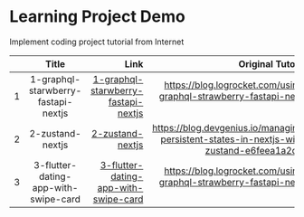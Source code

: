 # Learning Project Demo


Implement coding project tutorial from Internet

|     |                Title                |                                                                        Link |                                                     Original Tutorial |
| --- | :---------------------------------: | --------------------------------------------------------------------------: | --------------------------------------------------------------------: |
| 1   | 1-graphql-starwberry-fastapi-nextjs | [1-graphql-starwberry-fastapi-nextjs](1-graphql-starwberry-fastapi-nextjs/) | https://blog.logrocket.com/using-graphql-strawberry-fastapi-next-js/ |
| 2   | 2-zustand-nextjs | [2-zustand-nextjs](2-zustand-nextjs/) | https://blog.devgenius.io/managing-persistent-states-in-nextjs-with-zustand-e6feea1a2d36 |
| 3   | 3-flutter-dating-app-with-swipe-card | [3-flutter-dating-app-with-swipe-card](3-flutter-dating-app-with-swipe-card/) | https://blog.logrocket.com/using-graphql-strawberry-fastapi-next-js/ |